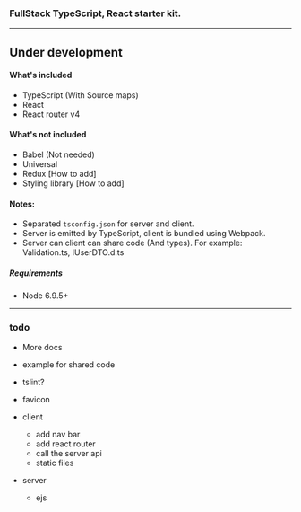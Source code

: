 ### FullStack TypeScript, React starter kit.

---

## Under development


#### What's included
* TypeScript (With Source maps)
* React
* React router v4


#### What's not included
* Babel (Not needed)
* Universal
* Redux [How to add]
* Styling library [How to add]

#### Notes:
* Separated `tsconfig.json` for server and client.
* Server is emitted by TypeScript, client is bundled using Webpack.
* Server can client can share code (And types). For example: Validation.ts, IUserDTO.d.ts

##### Requirements
* Node 6.9.5+




---
### todo
* More docs
* example for shared code
* tslint?
* favicon

* client
  * add nav bar
  * add react router
  * call the server api
  * static files  
  
* server
  * ejs